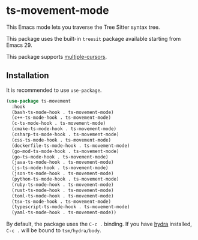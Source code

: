 # ts-movement-mode

This Emacs mode lets you traverse the Tree Sitter syntax tree.

This package uses the built-in `treesit` package available starting from Emacs 29.

This package supports [multiple-cursors](https://github.com/magnars/multiple-cursors.el).

## Installation

It is recommended to use `use-package`.

```lisp
(use-package ts-movement
  :hook
  (bash-ts-mode-hook . ts-movement-mode)
  (c++-ts-mode-hook . ts-movement-mode)
  (c-ts-mode-hook . ts-movement-mode)
  (cmake-ts-mode-hook . ts-movement-mode)
  (csharp-ts-mode-hook . ts-movement-mode)
  (css-ts-mode-hook . ts-movement-mode)
  (dockerfile-ts-mode-hook . ts-movement-mode)
  (go-mod-ts-mode-hook . ts-movement-mode)
  (go-ts-mode-hook . ts-movement-mode)
  (java-ts-mode-hook . ts-movement-mode)
  (js-ts-mode-hook . ts-movement-mode)
  (json-ts-mode-hook . ts-movement-mode)
  (python-ts-mode-hook . ts-movement-mode)
  (ruby-ts-mode-hook . ts-movement-mode)
  (rust-ts-mode-hook . ts-movement-mode)
  (toml-ts-mode-hook . ts-movement-mode)
  (tsx-ts-mode-hook . ts-movement-mode)
  (typescript-ts-mode-hook . ts-movement-mode)
  (yaml-ts-mode-hook . ts-movement-mode))
```

By default, the package uses the `C-c .` binding. If you have [hydra](https://github.com/abo-abo/hydra) installed, `C-c .` will be bound to `tsm/hydra/body`.
